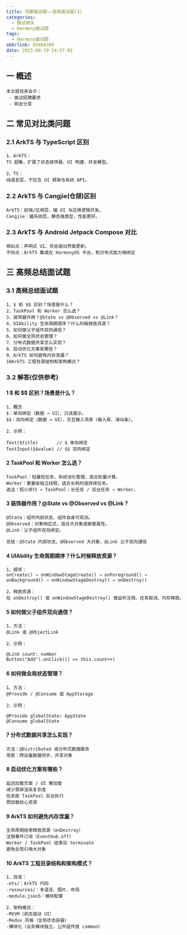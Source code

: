 ```yaml
---
title: 鸿蒙面试题——高频面试题(3)
categories:
  - 面试相关
  - Harmony面试题
tags:
  - Harmony面试题
abbrlink: 656b6209
date: 2025-09-19 14:57:02
---
```

## 一 概述

```
本文题目来自于：
 - 面试招聘要求
 - 网友分享
```

<!--more-->

## 二 常见对比类问题

### 2.1 ArkTS 与 TypeScript 区别

```
1、ArkTS：
TS 超集，扩展了状态装饰器、UI 构建、并发模型。

2、TS：
纯语言层，不包含 UI 框架与系统 API。
```

### 2.2 ArkTS 与 Cangjie(仓颉)区别

```
ArkTS：前端/应用层，偏 UI 与应用逻辑开发。
Cangjie：偏系统层，静态强类型，性能更好。
```

### 2.3 ArkTS 与 Android Jetpack Compose 对比

```
相似点：声明式 UI、状态驱动界面更新。
不同点：ArkTS 集成在 HarmonyOS 平台，和分布式能力强绑定
```

## 三 高频总结面试题

### 3.1 高频总结面试题

```
1、$ 和 $$ 区别？场景是什么？
2、TaskPool 和 Worker 怎么选？
3、装饰器作用？@State vs @Observed vs @Link？
4、UIAbility 生命周期顺序？什么时候释放资源？
5、如何做父子组件双向通信？
6、如何做全局状态管理？
7、分布式数据共享怎么实现？
8、启动优化方案有哪些？
9、ArkTS 如何避免内存泄漏？
10ArkTS 工程目录结构和架构模式？
```

### 3.2 解答(仅供参考)

#### 1 $ 和 $$ 区别？场景是什么？

```
1、概念
$：单向绑定（数据 → UI），只读展示。
$$：双向绑定（数据 ↔ UI），交互输入场景（输入框、滑动条）。

2、示例：

Text($title)       // $ 单向绑定
TextInput($$value) // $$ 双向绑定
```

#### 2 TaskPool 和 Worker 怎么选？

```
TaskPool：轻量短任务，系统池化管理，适合批量计算。
Worker：重量级独立线程，适合长耗时或持续任务。
选法：短小并行 → TaskPool；长任务 / 后台任务 → Worker。
```

#### 3 装饰器作用？@State vs @Observed vs @Link？

```
@State：组件内部状态，组件自身可观测。
@Observed：对象响应式，适合大对象或嵌套属性。
@Link：父子组件双向绑定。

总结：@State 内部状态，@Observed 大对象，@Link 父子双向通信
```

#### 4 UIAbility 生命周期顺序？什么时候释放资源？

```
1、顺序：
onCreate() → onWindowStageCreate() → onForeground() → 
onBackground() → onWindowStageDestroy() → onDestroy()

2、释放资源：
在 onDestroy() 或 onWindowStageDestroy() 做监听注销、任务取消、内存释放。
```

#### 5 如何做父子组件双向通信？

```
1、方法：
@Link 或 @ObjectLink

2、示例：

@Link count: number
Button("Add").onClick(() => this.count++)
```

#### 6 如何做全局状态管理？

```
1、方法：
@Provide / @Consume 或 AppStorage

2、示例：

@Provide globalState: AppState
@Consume globalState
```

#### 7 分布式数据共享怎么实现？

```
方法：@Distributed 或分布式数据服务
场景：跨设备数据同步、共享对象
```

#### 8 启动优化方案有哪些？

```
延迟加载页面 / UI 懒加载
减少首屏渲染复杂度
任务放 TaskPool 后台执行
预加载核心资源
```

#### 9 ArkTS 如何避免内存泄漏？

```
生命周期结束释放资源（onDestroy）
注销事件订阅（EventHub.off）
Worker / TaskPool 结束后 terminate
避免全局引用大对象
```

#### 10 ArkTS 工程目录结构和架构模式？

```
1、目录：
-ets/：ArkTS 代码
-resources/：多语言、图片、布局
-module.json5：模块配置

2、架构模式：
-MVVM（状态驱动 UI）
-Redux 风格（全局状态容器）
-模块化（业务模块独立，公共组件放 common）
```

